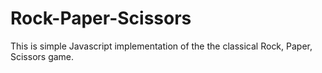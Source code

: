 # Rock-Paper-Scissors
This is simple Javascript implementation of the the classical Rock, Paper, Scissors game.
